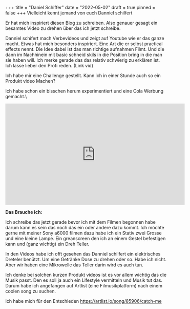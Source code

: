 +++
title = "Daniel Schiffer"
date = "2022-05-02"
draft = true
pinned = false
+++
Vielleicht kennt jemand von euch Danniel schilfert

Er hat mich inspiriert diesen Blog zu schreiben. Also genauer gesagt ein besamtes Video zu drehen über das ich jetzt schreibe.

Danniel schifert mach Verbevideos und zeigt auf Youtube wie er das ganze macht. Etwas hat mich besonders inspiriert. Eine Art die er selbst practical effects nennt. Die Idee dabei ist das man richtige aufnahmen Filmt. Und die dann im Nachhinein mit basic schneid skils in die Position bring in die man sie haben will. Ich merke gerade das das relativ schwierig zu erklären ist. Ich lasse lieber den Profi reden. (Link vid)

Ich habe mir eine Challenge gestellt. Kann ich in einer Stunde auch so ein Produkt video Machen?

Ich habe schon ein bisschen herum experimentiert und eine Cola Werbung gemacht.\
<iframe width="560" height="315" src="https://www.youtube.com/embed/dAfJNwgeEUA" title="YouTube video player" frameborder="0" allow="accelerometer; autoplay; clipboard-write; encrypted-media; gyroscope; picture-in-picture" allowfullscreen></iframe>

**Das Brauche ich:**

Ich schreibe das jetzt gerade bevor ich mit dem Filmen begonnen habe darum kann es sein das noch das ein oder andere dazu kommt. Ich möchte gerne mit meiner Sony a6000 filmen dazu habe ich ein Stativ zwei Grosse und eine kleine Lampe. Ein greanscreen den ich an einem Gestel befestigen kann und (ganz wichtig) ein Dreh Teller. 

In den Videos habe ich offt gesehen das Danniel schilfert ein elektrisches Dreteler benützt. Um eine Getränke Dose zu drehen oder so. Habe ich nicht. Aber wir haben eine Mikrowelle das Teller darin wird es auch tun. 

Ich denke bei solchen kurzen Produkt videos ist es vor allem wichtig das die Musik passt. Den es soll ja auch ein Lifestyle vermitteln und Musik tut das. Darum habe ich angefangen auf Artlist (eine Filmusikplatform) nach einem coolen song zu suchen. 

Ich habe mich für den Entschieden <https://artlist.io/song/85906/catch-me>